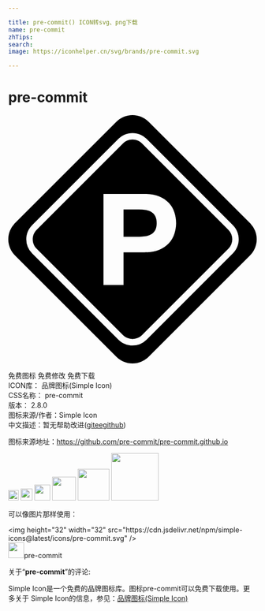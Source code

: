 ```yaml
---

title: pre-commit() ICON转svg、png下载
name: pre-commit
zhTips: 
search: 
image: https://iconhelper.cn/svg/brands/pre-commit.svg

---
```


# pre-commit  <small style="font-size: 60%;font-weight: 100"></small>

<div id="svg" class="svg-wrap">
<svg role="img" viewBox="0 0 24 24" xmlns="http://www.w3.org/2000/svg"><title>pre-commit icon</title><path d="M23.355 10.444L13.556.645a2.2 2.2 0 0 0-3.112 0L.645 10.444a2.201 2.201 0 0 0 0 3.112l9.799 9.799a2.201 2.201 0 0 0 3.112 0l9.799-9.799a2.2 2.2 0 0 0 0-3.112zm-1.657 2.918l-8.337 8.337a1.922 1.922 0 0 1-1.362.563c-.493 0-.986-.188-1.362-.563L2.3 13.362A1.92 1.92 0 0 1 1.738 12c0-.514.2-.998.564-1.362l8.337-8.337c.363-.363.847-.563 1.361-.563s.998.2 1.362.564l8.337 8.337c.75.75.75 1.972-.001 2.723zM14.195 9.76c.094.173.142.399.142.678s-.047.505-.142.678c-.095.173-.22.306-.376.401a1.485 1.485 0 0 1-.542.191 4.033 4.033 0 0 1-.641.049h-1.504V9.119h1.504c.222 0 .435.017.641.049.205.033.386.097.542.191.156.095.281.228.376.401zm7.062 1.319L12.92 2.742c-.245-.245-.572-.381-.92-.381s-.675.135-.921.381l-8.337 8.337c-.245.246-.381.573-.381.921s.135.675.381.921l8.337 8.337a1.304 1.304 0 0 0 1.842 0l8.337-8.337a1.305 1.305 0 0 0-.001-1.842zm-5.213.4a2.437 2.437 0 0 1-.53.906 2.624 2.624 0 0 1-.943.635c-.386.16-.855.24-1.405.24h-2.034v3.155H9.197v-8.8h3.969c.55 0 1.019.08 1.405.24.386.16.7.372.943.635.242.263.419.563.53.9.111.337.166.686.166 1.048 0 .353-.055.7-.166 1.041z"/></svg>
</div>
<detail full-name='pre-commit'></detail>

<div class="detail-page">
<p>
<span><span class="badge-success badge">免费图标</span> <span class="badge-success badge">免费修改</span>  <span class="badge-success badge">免费下载</span> </span>
<br/>
<span>
ICON库：
<span class="badge-secondary badge">品牌图标(Simple Icon)</span> 
</span>
<br/>
<span>
CSS名称：
<span class="badge-secondary badge">pre-commit</span> 
</span>

<br/>
<span>
版本：
<span class="badge-secondary badge">2.8.0</span> 
</span>
<br/>
<span>图标来源/作者：<span class="badge-light badge">Simple Icon</span></span> 
<br/>
<span class="zh-detail">中文描述：暂无<span class="help-link"><span>帮助改进</span>(<a href="https://gitee.com/liuwave/icon-helper/edit/master/json/brands/pre-commit.json" target="_blank" rel="noopener noreferrer">gitee</a><a href="https://github.com/liuwave/icon-helper/edit/master/json/brands/pre-commit.json" target="_blank" rel="noopener noreferrer">github</a></span>)</span><br/>
</p>
</div><div class="description description alert alert-light"><p>图标来源地址：<a href="https://github.com/pre-commit/pre-commit.github.io" target="_blank" rel="noopener noreferrer">https://github.com/pre-commit/pre-commit.github.io</a></p></div>
<div class="alert alert-dark">
<img height="21" width="21" src="https://cdn.jsdelivr.net/npm/simple-icons@latest/icons/pre-commit.svg" />
<img height="24" width="24" src="https://cdn.jsdelivr.net/npm/simple-icons@latest/icons/pre-commit.svg" />
<img height="32" width="32" src="https://cdn.jsdelivr.net/npm/simple-icons@latest/icons/pre-commit.svg" />
<img height="48" width="48" src="https://cdn.jsdelivr.net/npm/simple-icons@latest/icons/pre-commit.svg" />
<img height="64" width="64" src="https://cdn.jsdelivr.net/npm/simple-icons@latest/icons/pre-commit.svg" />
<img height="96" width="96" src="https://cdn.jsdelivr.net/npm/simple-icons@latest/icons/pre-commit.svg" />

</div>
<div>
  <p>可以像图片那样使用：    
  </p>
  <div class="alert alert-primary" style="font-size: 14px">
    &lt;img height="32" width="32" src="https://cdn.jsdelivr.net/npm/simple-icons@latest/icons/pre-commit.svg" /&gt;
    <copy-btn content='<img height="32" width="32" src="https://cdn.jsdelivr.net/npm/simple-icons@latest/icons/pre-commit.svg" />'></copy-btn>
  </div>
  <div class="alert alert-secondary">
    <img height="32" width="32" src="https://cdn.jsdelivr.net/npm/simple-icons@latest/icons/pre-commit.svg" />pre-commit
    <copy-btn content="pre-commit" btn-title="复制图标名称"></copy-btn>
  </div>
</div>
<div class="icon-detail__container">
<p>关于“<b>pre-commit</b>”的评论:</p>
</div>
<Vssue title="关于“pre-commit”的评论" />
<div><p>Simple Icon是一个免费的品牌图标库。图标pre-commit可以免费下载使用。更多关于  Simple Icon的信息，参见：<a target="_blank" href="https://iconhelper.cn/brands.html">品牌图标(Simple Icon)</a>
</p></div>
